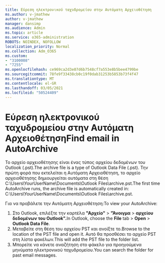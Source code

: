 ```yaml
---
title: Εύρεση ηλεκτρονικού ταχυδρομείου στην Αυτόματη Αρχειοθέτηση
ms.author: v-jmathew
author: v-jmathew
manager: dansimp
ms.audience: Admin
ms.topic: article
ms.service: o365-administration
ROBOTS: NOINDEX, NOFOLLOW
localization_priority: Normal
ms.collection: Adm_O365
ms.custom:
- "3100008"
- "7255"
ms.openlocfilehash: ce969ca2d3e07d6b7548cf7a553e8b5bee4799be
ms.sourcegitcommit: 78fe9f33438cb0c19f0dab31253b5853b73f4f47
ms.translationtype: MT
ms.contentlocale: el-GR
ms.lasthandoff: 03/05/2021
ms.locfileid: "50524409"
---
```

# <a name="find-email-in-autoarchive"></a><span data-ttu-id="4944b-102">Εύρεση ηλεκτρονικού ταχυδρομείου στην Αυτόματη Αρχειοθέτηση</span><span class="sxs-lookup"><span data-stu-id="4944b-102">Find email in AutoArchive</span></span>

<span data-ttu-id="4944b-103">Το αρχείο αρχειοθέτησης είναι ένας τύπος αρχείου δεδομένων του Outlook (.pst).</span><span class="sxs-lookup"><span data-stu-id="4944b-103">The archive file is a type of Outlook Data File (.pst).</span></span> <span data-ttu-id="4944b-104">Την πρώτη φορά που εκτελείται η Αυτόματη Αρχειοθέτηση, το αρχείο αρχειοθέτησης δημιουργείται αυτόματα στη θέση C:\Users\YourUserName\Documents\Outlook Files\archive.pst.</span><span class="sxs-lookup"><span data-stu-id="4944b-104">The first time AutoArchive runs, the archive file is automatically created in: C:\Users\YourUserName\Documents\Outlook Files\archive.pst.</span></span>

<span data-ttu-id="4944b-105">Για να προβάλετε την Αυτόματη Αρχειοθέτηση:</span><span class="sxs-lookup"><span data-stu-id="4944b-105">To view your AutoArchive:</span></span>

1. <span data-ttu-id="4944b-106">Στο Outlook, επιλέξτε την καρτέλα **"Αρχείο"** > **"Άνοιγμα**  >  **αρχείου δεδομένων του Outlook".**</span><span class="sxs-lookup"><span data-stu-id="4944b-106">In Outlook, choose the **File** tab > **Open** > **Outlook Data File**.</span></span>
2. <span data-ttu-id="4944b-107">Μεταβείτε στη θέση του αρχείου PST και ανοίξτε το.</span><span class="sxs-lookup"><span data-stu-id="4944b-107">Browse to the location of the PST file and open it.</span></span> <span data-ttu-id="4944b-108">Αυτό θα προσθέσει το αρχείο PST στη λίστα φακέλων.</span><span class="sxs-lookup"><span data-stu-id="4944b-108">This will add the PST file to the folder list.</span></span>
3. <span data-ttu-id="4944b-109">Μπορείτε να κάνετε αναζήτηση στο φάκελο για προηγούμενα μηνύματα ηλεκτρονικού ταχυδρομείου.</span><span class="sxs-lookup"><span data-stu-id="4944b-109">You can search the folder for past email messages.</span></span>
